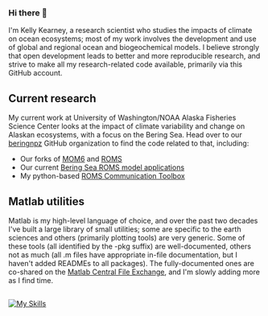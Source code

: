 ### Hi there 👋
I'm Kelly Kearney, a research scientist who studies the impacts of climate on ocean ecosystems; most of my work involves the development and use of global and regional ocean and biogeochemical models.  I believe strongly that open development leads to better and more reproducible research, and strive to make all my research-related code available, primarily via this GitHub account.

## Current research

My current work at University of Washington/NOAA Alaska Fisheries Science Center looks at the impact of climate variability and change on Alaskan ecosystems, with a focus on the Bering Sea.  Head over to our [beringnpz](https://github.com/beringnpz) GitHub organization to find the code related to that, including:

- Our forks of [MOM6](https://github.com/beringnpz/MOM6) and [ROMS](https://github.com/beringnpz/roms)
- Our current [Bering Sea ROMS model applications](https://github.com/beringnpz/bering-Apps)
- My python-based [ROMS Communication Toolbox](https://github.com/beringnpz/romscom)

## Matlab utilities

Matlab is my high-level language of choice, and over the past two decades I've built a large library of small utilities; some are specific to the earth sciences and others (primarily plotting tools) are very generic.  Some of these tools (all identified by the -pkg suffix) are well-documented, others not as much (all .m files have appropriate in-file documentation, but I haven't added READMEs to all packages).  The fully-documented ones are co-shared on the [Matlab Central File Exchange](https://www.mathworks.com/matlabcentral/profile/authors/870314), and I'm slowly adding more as I find time.

##

[![My Skills](https://skillicons.dev/icons?i=matlab,fortran,py,d3,r,bash)](https://skillicons.dev)

<!--
I wanto add stats, but these are kinda misleading since they don't include the beringnpz organization account... 

[![GitHub stats](https://github-readme-stats.vercel.app/api?username=kakearney)](https://github.com/anuraghazra/github-readme-stats)
![Top Langs](https://github-readme-stats.vercel.app/api/top-langs/?username=kakearney&layout=compact)

**kakearney/kakearney** is a ✨ _special_ ✨ repository because its `README.md` (this file) appears on your GitHub profile.

Here are some ideas to get you started:

- 🔭 I’m currently working on ...
- 🌱 I’m currently learning ...
- 👯 I’m looking to collaborate on ...
- 🤔 I’m looking for help with ...
- 💬 Ask me about ...
- 📫 How to reach me: ...
- 😄 Pronouns: ...
- ⚡ Fun fact: ...

-->


